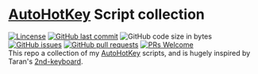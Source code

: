 # [AutoHotKey] Script collection
[![Lincense](https://img.shields.io/github/license/tdl3/autohotkey-collection)](https://github.com/TDL3/autohotkey-collection/blob/main/LICENSE)
[![GitHub last commit](https://img.shields.io/github/last-commit/tdl3/autohotkey-collection)](https://github.com/TDL3/autohotkey-collection/commits)
![GitHub code size in bytes](https://img.shields.io/github/languages/code-size/tdl3/autohotkey-collection)
[![GitHub issues](https://img.shields.io/github/issues/tdl3/autohotkey-collection)](https://github.com/TDL3/autohotkey-collection/issues)
[![GitHub pull requests](https://img.shields.io/github/issues-pr/tdl3/autohotkey-collection)](https://github.com/TDL3/autohotkey-collection/pulls)
[![PRs Welcome](https://img.shields.io/badge/PRs-welcome-brightgreen.svg?style=flat)](https://github.com/tdl3/autohotkey-collection/pulls)  
This repo a collection of my [AutoHotKey] scripts, and is hugely inspired by Taran's [2nd-keyboard].

[2nd-keyboard]: (https://github.com/TaranVH/2nd-keyboard)
[AutoHotKey]: (https://www.autohotkey.com)

